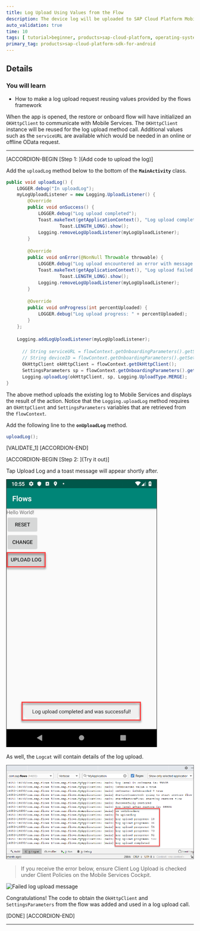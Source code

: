 ```yaml
---
title: Log Upload Using Values from the Flow
description: The device log will be uploaded to SAP Cloud Platform Mobile Services reusing the OKHttpClient and SettingsParameters from the flow.
auto_validation: true
time: 10
tags: [ tutorial>beginner, products>sap-cloud-platform, operating-system>android, topic>mobile]
primary_tag: products>sap-cloud-platform-sdk-for-android
---
```


## Details
### You will learn
  - How to make a log upload request reusing values provided by the flows framework

When the app is opened, the restore or onboard flow will have initialized an `OKHttpClient` to communicate with Mobile Services.  The `OKHttpClient` instance will be reused for the log upload method call.  Additional values such as the `serviceURL` are available which would be needed in an online or offline OData request.

---

[ACCORDION-BEGIN [Step 1: ](Add code to upload the log)]

Add the `uploadLog` method below to the bottom of the **`MainActivity`** class.

```Java
public void uploadLog() {
    LOGGER.debug("In uploadLog");
    myLogUploadListener = new Logging.UploadListener() {
        @Override
        public void onSuccess() {
            LOGGER.debug("Log upload completed");
            Toast.makeText(getApplicationContext(), "Log upload completed and was successful!",
                    Toast.LENGTH_LONG).show();
            Logging.removeLogUploadListener(myLogUploadListener);
        }

        @Override
        public void onError(@NonNull Throwable throwable) {
            LOGGER.debug("Log upload encountered an error with message: " + throwable.getMessage());
            Toast.makeText(getApplicationContext(), "Log upload failed with error message: " + throwable.getMessage(),
                    Toast.LENGTH_LONG).show();
            Logging.removeLogUploadListener(myLogUploadListener);
        }

        @Override
        public void onProgress(int percentUploaded) {
            LOGGER.debug("Log upload progress: " + percentUploaded);
        }
    };

    Logging.addLogUploadListener(myLogUploadListener);

      // String serviceURL = flowContext.getOnboardingParameters().getSettingsParameters().getBackendUrl();
      // String deviceID = flowContext.getOnboardingParameters().getSettingsParameters().getDeviceId();
      OkHttpClient okHttpClient = flowContext.getOkHttpClient();
      SettingsParameters sp = flowContext.getOnboardingParameters().getSettingsParameters();
      Logging.uploadLog(okHttpClient, sp, Logging.UploadType.MERGE);
}
```

The above method uploads the existing log to Mobile Services and displays the result of the action. Notice that the `Logging.uploadLog` method requires an `OkHttpClient` and `SettingsParameters` variables that are retrieved from the `flowContext`.

Add the following line to the **`onUploadLog`** method.

```Java
uploadLog();
```

[VALIDATE_1]
[ACCORDION-END]

[ACCORDION-BEGIN [Step 2: ](Try it out)]

Tap Upload Log and a toast message will appear shortly after.

![Upload log button](upload-log-button.png)

As well, the `Logcat` will contain details of the log upload.

![ADB log showing log upload](log-upload.png)

>If you receive the error below, ensure Client Log Upload is checked under Client Policies on the Mobile Services Cockpit.

![Failed log upload message](failed-upload.png)

Congratulations!  The code to obtain the `OkHttpClient` and `SettingsParameters` from the flow was added and used in a log upload call.

[DONE]
[ACCORDION-END]


---
